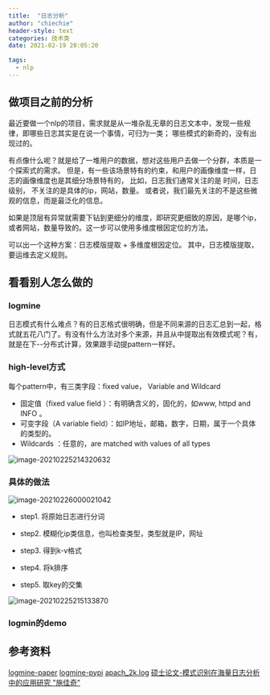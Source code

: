 ```yaml
---
title:  "日志分析"
author: "chiechie"
header-style: text
categories: 技术类
date: 2021-02-19 20:05:20

tags:
  - nlp
---
```



## 做项目之前的分析
最近要做一个nlp的项目，需求就是从一堆杂乱无章的日志文本中，发现一些规律，即哪些日志其实是在说一个事情，可归为一类；
哪些模式的新奇的，没有出现过的。

有点像什么呢？就是给了一堆用户的数据，想对这些用户去做一个分群，本质是一个探索式的需求。
但是，有一些该场景特有的约束，和用户的画像维度一样，日志的画像维度也是其细分场景特有的，
比如，日志我们通常关注的是 时间，日志级别， 不关注的是具体的ip，网站，数量。
或者说，我们最先关注的不是这些微观的信息，而是最泛化的信息。

如果是顶层有异常就需要下钻到更细分的维度，即研究更细致的原因，是哪个ip，或者网站，数量导致的。这一步可以使用多维度根因定位的方法。


可以出一个这种方案：日志模版提取 + 多维度根因定位。
其中，日志模版提取，要运维去定义规则。

## 看看别人怎么做的
### logmine

日志模式有什么难点？有的日志格式很明确，但是不同来源的日志汇总到一起，格式就五花八门了。有没有什么方法对多个来源，并且从中提取出有效模式呢？有，就是在下--分布式计算，效果跟手动提pattern一样好。

### high-level方式

每个pattern中，有三类字段：fixed value， Variable and Wildcard
-  固定值（fixed value field ）：有明确含义的，固化的，如www, httpd and INFO 。
-  可变字段（A variable field）：如IP地址，邮箱，数字，日期，属于一个具体的类型的。
- Wildcards ：任意的，are matched with values of all types

![image-20210225214320632](/images/logmine_image-20210225214320632.png)

### 具体的做法

![image-20210226000021042](/images/image-20210226000021042.png)

- step1. 将原始日志进行分词

- step2. 模糊化ip类信息，也叫检查类型，类型就是IP，网址

- step3. 得到k-v格式

- step4. 将k排序

- step5. 取key的交集


![image-20210225215133870](/images/image-20210225215133870.png)

### logmin的demo



## 参考资料
[logmine-paper](https://www.cs.unm.edu/~mueen/Papers/LogMine.pdf)
[logmine-pypi](https://pypi.org/project/logmine/)
[apach_2k.log](https://github.com/logpai/logparser/blob/master/logs/Apache/Apache_2k.log)
[硕士论文-模式识别在海量日志分析中的应用研究  "施佳奇"](https://www.ixueshu.com/h5/document/814a23b6b51168d40153bcb23ef479f1318947a18e7f9386.html)

